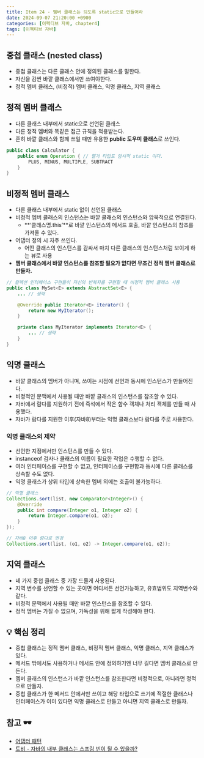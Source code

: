 ```yaml
---
title: Item 24 - 멤버 클래스는 되도록 static으로 만들어라
date: 2024-09-07 21:20:00 +0900
categories: [이펙티브 자바, chapter4]
tags: [이펙티브 자바]
---
```


## **중첩 클래스 (nested class)**
- 중첩 클래스는 다른 클래스 안에 정의된 클래스를 말한다.
- 자신을 감싼 바깥 클래스에서만 쓰여야한다.
- 정적 멤버 클래스, (비정적) 멤버 클래스, 익명 클래스, 지역 클래스


## **정적 멤버 클래스**
- 다른 클래스 내부에서 static으로 선언된 클래스
- 다른 정적 멤버와 똑같은 접근 규칙을 적용받는다.
- 흔히 바깥 클래스와 함께 쓰일 때만 유용한 **public 도우미 클래스**로 쓰인다.

```java
public class Calculator {
    public enum Operation { // 열거 타입도 암시적 static 이다.
        PLUS, MINUS, MULTIPLE, SUBTRACT
    }
}
```


## **비정적 멤버 클래스**
- 다른 클래스 내부에서 static 없이 선언된 클래스
- 비정적  멤버 클래스의 인스턴스는 바깥 클래스의 인스턴스와 암묵적으로 연결된다.
    - **‘클래스명.this’**로 바깥 인스턴스의 메서드 호출, 바깥 인스턴스의 참조를 가져올 수 있다.
- 어댑터 정의 시 자주 쓰인다.
    - 어떤 클래스의 인스턴스를 감싸서 마치 다른 클래스의 인스턴스처럼 보이게 하는 뷰로 사용
- **멤버 클래스에서 바깥 인스턴스를 참조할 필요가 없다면 무조건 정적 멤버 클래스로 만들자.**

```java
// 컬렉션 인터페이스 구현들이 자신의 반복자를 구현할 때 비정적 멤버 클래스 사용
public class MySet<E> extends AbstractSet<E> {
	... // 생략

    @Override public Iterator<E> iterator() {
        return new MyIterator();
    }

    private class MyIterator implements Iterator<E> {
		... // 생략
    }
}
```


## **익명 클래스**
- 바깥 클래스의 멤버가 아니며, 쓰이는 시점에 선언과 동시에 인스턴스가 만들어진다.
- 비정적인 문맥에서 사용될 때만 바깥 클래스의 인스턴스를 참조할 수 있다.
- 자바에서 람다를 지원하기 전에 즉석에서 작은 함수 객체나 처리 객체를 만들 때 사용했다.
- 자바가 람다를 지원한 이후(자바8)부터는 익명 클래스보다 람다를 주로 사용한다.


### **익명 클래스의 제약**
- 선언한 지점에서만 인스턴스를 만들 수 있다.
- instanceof 검사나 클래스의 이름이 필요한 작업은 수행할 수 없다.
- 여러 인터페이스를 구현할 수 없고, 인터페이스를 구현함과 동시에 다른 클래스를 상속할 수도 없다.
- 익명 클래스가 상위 타입에 상속한 멤버 외에는 호출이 불가능하다.

```java
// 익명 클래스
Collections.sort(list, new Comparator<Integer>() {
    @Override
    public int compare(Integer o1, Integer o2) {
        return Integer.compare(o1, o2);
    }
});

// 자바8 이후 람다로 변경
Collections.sort(list, (o1, o2) -> Integer.compare(o1, o2));
```


## **지역 클래스**
- 네 가지 중첩 클래스 중 가장 드물게 사용된다.
- 지역 변수를 선언할 수 있는 곳이면 어디서든 선언가능하고, 유효범위도 지역변수와 같다.
- 비정적 문맥에서 사용될 때만 바깥 인스턴스를 참조할 수 있다.
- 정적 멤버는 가질 수 없으며, 가독성을 위해 짧게 작성해야 한다.


## **💡 핵심 정리**
- 중첩 클래스는 정적 멤버 클래스, 비정적 멤버 클래스, 익명 클래스, 지역 클래스가 있다.
- 메서드 밖에서도 사용하거나 메서드 안에 정의하기엔 너무 길다면 멤버 클래스로 만든다.
- 멤버 클래스의 인스턴스가 바깥 인스턴스를 참조한다면 비정적으로, 아니라면 정적으로 만들자.
- 중첩 클래스가 한 메서드 안에서만 쓰이고 해당 타입으로 쓰기에 적절한 클래스나 인터페이스가 이미 있다면 익명 클래스로 만들고 아니면 지역 클래스로 만들자.


## **참고 🕶️**
- [어댑터 패턴](https://refactoring.guru/ko/design-patterns/adapter)
- [토비 - 자바의 내부 클래스는 스프링 빈이 될 수 있을까?](https://www.youtube.com/watch?v=2G41JMLh05U)
